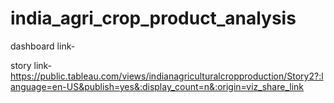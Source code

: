 # india_agri_crop_product_analysis
dashboard link-

story link-https://public.tableau.com/views/indianagriculturalcropproduction/Story2?:language=en-US&publish=yes&:display_count=n&:origin=viz_share_link

